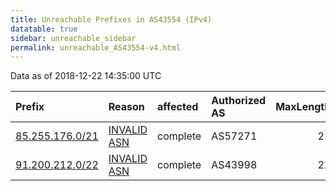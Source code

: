 ```yaml
---
title: Unreachable Prefixes in AS43554 (IPv4)
datatable: true
sidebar: unreachable_sidebar
permalink: unreachable_AS43554-v4.html
---
```


Data as of 2018-12-22 14:35:00 UTC


<div class="datatable-begin"></div>

| Prefix                                                   | Reason                                                                                                 | affected   | Authorized AS   |   MaxLength | Anchor                                         |   unreachable /24s |
|:---------------------------------------------------------|:-------------------------------------------------------------------------------------------------------|:-----------|:----------------|------------:|:-----------------------------------------------|-------------------:|
| [85.255.176.0/21](https://stat.ripe.net/85.255.176.0/21) | [INVALID ASN](https://rpki-validator.ripe.net/announcement-preview?asn=AS43554&prefix=85.255.176.0/21) | complete   | AS57271         |          21 | [RIPE](unreachable_RIPE_NCC_RPKI_Root-v4.html) |                  8 |
| [91.200.212.0/22](https://stat.ripe.net/91.200.212.0/22) | [INVALID ASN](https://rpki-validator.ripe.net/announcement-preview?asn=AS43554&prefix=91.200.212.0/22) | complete   | AS43998         |          22 | [RIPE](unreachable_RIPE_NCC_RPKI_Root-v4.html) |                  4 |

<div class="datatable-end"></div>
